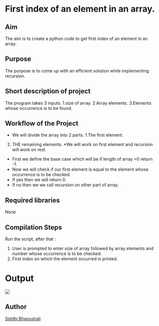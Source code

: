 # First index of an element in an array.  

## Aim

The aim is to create a python code to get first index  of an element in an array.

## Purpose

The purpose is to come up with an efficient solution while implementing recursion.

## Short description of project
The program takes 3 inputs.
1.size of array.
2.Array elements.
3.Elements whose occurrence is to be found.

## Workflow of the Project
* We will divide the array into 2 parts.
1.The first element.
2. THE remaining elements.
*We will work on first element and recursion will work on rest.
* First we define the base case which will be if length of array =0 return -1.
* Now we will check if our first element is equal to the element whose occurrence is to be checked.
* If yes then we will return 0.
* If no then we we call recursion on other part of array.


## Required libraries

None

## Compilation Steps
Run the script, after that :
  
 1. User is prompted to enter size of array followed by array elements and number whose occurrence is to be checked.
 2. First index on which the element occurred is printed.


# Output
![](Images/Output-img.jpg)


## Author
[Siddhi Bhanushali](https://github.com/siddhi-244)
